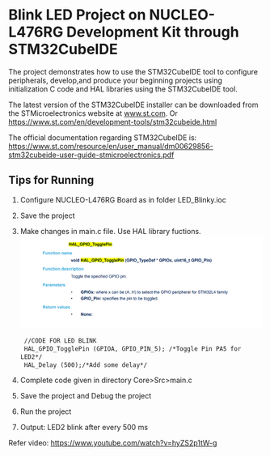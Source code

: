 # Blink LED Project on NUCLEO-L476RG Development Kit through STM32CubeIDE

The project demonstrates how to use the STM32CubeIDE tool to configure peripherals, develop,and produce your beginning projects using initialization C code and HAL libraries using the STM32CubeIDE tool.

The latest version of the STM32CubeIDE installer can be downloaded from the STMicroelectronics website at www.st.com.
Or https://www.st.com/en/development-tools/stm32cubeide.html

The official documentation regarding STM32CubeIDE is:  
https://www.st.com/resource/en/user_manual/dm00629856-stm32cubeide-user-guide-stmicroelectronics.pdf

## Tips for Running

1. Configure NUCLEO-L476RG Board as in folder LED_Blinky.ioc

2. Save the project

3. Make changes in main.c file. Use HAL library fuctions.
![HAL_Function_LED_Blink](https://github.com/SinghKarminder/IoT-STM32CubeIDE/blob/main/0.Blink-LED/Images/101.png)

        //CODE FOR LED BLINK
        HAL_GPIO_TogglePin (GPIOA, GPIO_PIN_5); /*Toggle Pin PA5 for LED2*/ 
        HAL_Delay (500);/*Add some delay*/

4. Complete code given in directory Core>Src>main.c

5. Save the project and Debug the project

6. Run the project

7. Output: LED2 blink after every 500 ms

Refer video: https://www.youtube.com/watch?v=hyZS2p1tW-g
 
